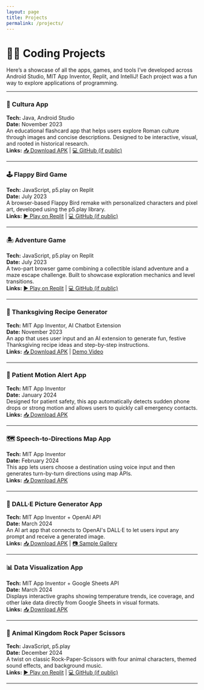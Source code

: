 ```yaml
---
layout: page
title: Projects
permalink: /projects/
---
```


# 👩‍💻 Coding Projects

Here’s a showcase of all the apps, games, and tools I’ve developed across Android Studio, MIT App Inventor, Replit, and IntelliJ! Each project was a fun way to explore applications of programming.

---

### 📱 Cultura App  
**Tech:** Java, Android Studio  
**Date:** November 2023  
An educational flashcard app that helps users explore Roman culture through images and concise descriptions. Designed to be interactive, visual, and rooted in historical research.  
**Links:** [📥 Download APK](#) | [💻 GitHub (if public)](#)

---

### 🕹 Flappy Bird Game  
**Tech:** JavaScript, p5.play on Replit  
**Date:** July 2023  
A browser-based Flappy Bird remake with personalized characters and pixel art, developed using the p5.play library.  
**Links:** [▶️ Play on Replit](#) | [💻 GitHub (if public)](#)

---

### 🏝 Adventure Game  
**Tech:** JavaScript, p5.play on Replit  
**Date:** July 2023  
A two-part browser game combining a collectible island adventure and a maze escape challenge. Built to showcase exploration mechanics and level transitions.  
**Links:** [▶️ Play on Replit](#) | [💻 GitHub (if public)](#)

---

### 🦃 Thanksgiving Recipe Generator  
**Tech:** MIT App Inventor, AI Chatbot Extension  
**Date:** November 2023  
An app that uses user input and an AI extension to generate fun, festive Thanksgiving recipe ideas and step-by-step instructions.  
**Links:** [📥 Download APK](#) | [Demo Video](#)

---

### 🚨 Patient Motion Alert App  
**Tech:** MIT App Inventor  
**Date:** January 2024  
Designed for patient safety, this app automatically detects sudden phone drops or strong motion and allows users to quickly call emergency contacts.  
**Links:** [📥 Download APK](#)

---

### 🗺️ Speech-to-Directions Map App  
**Tech:** MIT App Inventor  
**Date:** February 2024  
This app lets users choose a destination using voice input and then generates turn-by-turn directions using map APIs.  
**Links:** [📥 Download APK](#)

---

### 🎨 DALL·E Picture Generator App  
**Tech:** MIT App Inventor + OpenAI API  
**Date:** March 2024  
An AI art app that connects to OpenAI's DALL·E to let users input any prompt and receive a generated image.  
**Links:** [📥 Download APK](#) | [📷 Sample Gallery](#)

---

### 📊 Data Visualization App  
**Tech:** MIT App Inventor + Google Sheets API  
**Date:** March 2024  
Displays interactive graphs showing temperature trends, ice coverage, and other lake data directly from Google Sheets in visual formats.  
**Links:** [📥 Download APK](#)

---

### 🐯 Animal Kingdom Rock Paper Scissors  
**Tech:** JavaScript, p5.play  
**Date:** December 2024  
A twist on classic Rock-Paper-Scissors with four animal characters, themed sound effects, and background music.  
**Links:** [▶️ Play on Replit](#) | [💻 GitHub (if public)](#)

---

